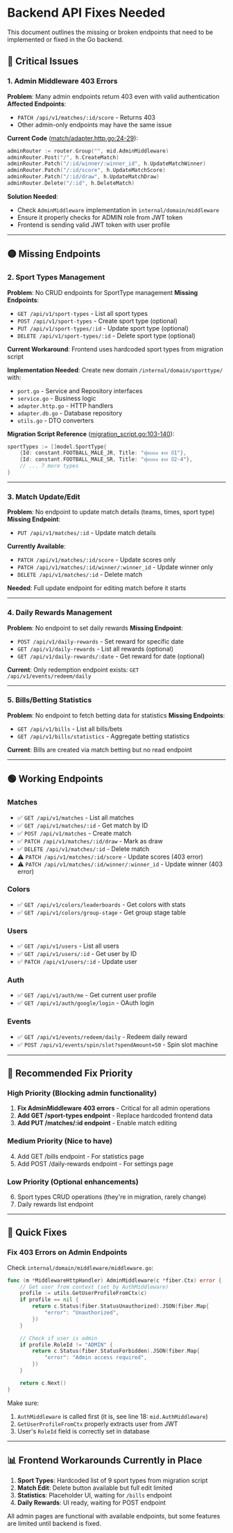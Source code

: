 # Backend API Fixes Needed

This document outlines the missing or broken endpoints that need to be implemented or fixed in the Go backend.

## 🔴 Critical Issues

### 1. Admin Middleware 403 Errors
**Problem**: Many admin endpoints return 403 even with valid authentication
**Affected Endpoints**:
- `PATCH /api/v1/matches/:id/score` - Returns 403
- Other admin-only endpoints may have the same issue

**Current Code** ([match/adapter.http.go:24-29](internal/domain/match/adapter.http.go#L24-29)):
```go
adminRouter := router.Group("", mid.AdminMiddleware)
adminRouter.Post("/", h.CreateMatch)
adminRouter.Patch("/:id/winner/:winner_id", h.UpdateMatchWinner)
adminRouter.Patch("/:id/score", h.UpdateMatchScore)
adminRouter.Patch("/:id/draw", h.UpdateMatchDraw)
adminRouter.Delete("/:id", h.DeleteMatch)
```

**Solution Needed**:
- Check `AdminMiddleware` implementation in `internal/domain/middleware`
- Ensure it properly checks for ADMIN role from JWT token
- Frontend is sending valid JWT token with user profile

---

## 🟡 Missing Endpoints

### 2. Sport Types Management
**Problem**: No CRUD endpoints for SportType management
**Missing Endpoints**:
- `GET /api/v1/sport-types` - List all sport types
- `POST /api/v1/sport-types` - Create sport type (optional)
- `PUT /api/v1/sport-types/:id` - Update sport type (optional)
- `DELETE /api/v1/sport-types/:id` - Delete sport type (optional)

**Current Workaround**: Frontend uses hardcoded sport types from migration script

**Implementation Needed**:
Create new domain `/internal/domain/sporttype/` with:
- `port.go` - Service and Repository interfaces
- `service.go` - Business logic
- `adapter.http.go` - HTTP handlers
- `adapter.db.go` - Database repository
- `utils.go` - DTO converters

**Migration Script Reference** ([migration_script.go:103-140](pkg/database/migration/migration_script.go#L103-140)):
```go
sportTypes := []model.SportType{
    {Id: constant.FOOTBALL_MALE_JR, Title: "ฟุตบอล ชาย ปี1"},
    {Id: constant.FOOTBALL_MALE_SR, Title: "ฟุตบอล ชาย ปี2-4"},
    // ... 7 more types
}
```

---

### 3. Match Update/Edit
**Problem**: No endpoint to update match details (teams, times, sport type)
**Missing Endpoint**:
- `PUT /api/v1/matches/:id` - Update match details

**Currently Available**:
- `PATCH /api/v1/matches/:id/score` - Update scores only
- `PATCH /api/v1/matches/:id/winner/:winner_id` - Update winner only
- `DELETE /api/v1/matches/:id` - Delete match

**Needed**: Full update endpoint for editing match before it starts

---

### 4. Daily Rewards Management
**Problem**: No endpoint to set daily rewards
**Missing Endpoint**:
- `POST /api/v1/daily-rewards` - Set reward for specific date
- `GET /api/v1/daily-rewards` - List all rewards (optional)
- `GET /api/v1/daily-rewards/:date` - Get reward for date (optional)

**Current**: Only redemption endpoint exists: `GET /api/v1/events/redeem/daily`

---

### 5. Bills/Betting Statistics
**Problem**: No endpoint to fetch betting data for statistics
**Missing Endpoints**:
- `GET /api/v1/bills` - List all bills/bets
- `GET /api/v1/bills/statistics` - Aggregate betting statistics

**Current**: Bills are created via match betting but no read endpoint

---

## 🟢 Working Endpoints

### Matches
- ✅ `GET /api/v1/matches` - List all matches
- ✅ `GET /api/v1/matches/:id` - Get match by ID
- ✅ `POST /api/v1/matches` - Create match
- ✅ `PATCH /api/v1/matches/:id/draw` - Mark as draw
- ✅ `DELETE /api/v1/matches/:id` - Delete match
- ⚠️ `PATCH /api/v1/matches/:id/score` - Update scores (403 error)
- ⚠️ `PATCH /api/v1/matches/:id/winner/:winner_id` - Update winner (403 error)

### Colors
- ✅ `GET /api/v1/colors/leaderboards` - Get colors with stats
- ✅ `GET /api/v1/colors/group-stage` - Get group stage table

### Users
- ✅ `GET /api/v1/users` - List all users
- ✅ `GET /api/v1/users/:id` - Get user by ID
- ✅ `PATCH /api/v1/users/:id` - Update user

### Auth
- ✅ `GET /api/v1/auth/me` - Get current user profile
- ✅ `GET /api/v1/auth/google/login` - OAuth login

### Events
- ✅ `GET /api/v1/events/redeem/daily` - Redeem daily reward
- ✅ `POST /api/v1/events/spin/slot?spendAmount=50` - Spin slot machine

---

## 📝 Recommended Fix Priority

### High Priority (Blocking admin functionality)
1. **Fix AdminMiddleware 403 errors** - Critical for all admin operations
2. **Add GET /sport-types endpoint** - Replace hardcoded frontend data
3. **Add PUT /matches/:id endpoint** - Enable match editing

### Medium Priority (Nice to have)
4. Add GET /bills endpoint - For statistics page
5. Add POST /daily-rewards endpoint - For settings page

### Low Priority (Optional enhancements)
6. Sport types CRUD operations (they're in migration, rarely change)
7. Daily rewards list endpoint

---

## 🔧 Quick Fixes

### Fix 403 Errors on Admin Endpoints

Check `internal/domain/middleware/middleware.go`:

```go
func (m *MiddlewareHttpHandler) AdminMiddleware(c *fiber.Ctx) error {
    // Get user from context (set by AuthMiddleware)
    profile := utils.GetUserProfileFromCtx(c)
    if profile == nil {
        return c.Status(fiber.StatusUnauthorized).JSON(fiber.Map{
            "error": "Unauthorized",
        })
    }

    // Check if user is admin
    if profile.RoleId != "ADMIN" {
        return c.Status(fiber.StatusForbidden).JSON(fiber.Map{
            "error": "Admin access required",
        })
    }

    return c.Next()
}
```

Make sure:
1. `AuthMiddleware` is called first (it is, see line 18: `mid.AuthMiddleware`)
2. `GetUserProfileFromCtx` properly extracts user from JWT
3. User's `RoleId` field is correctly set in database

---

## 📊 Frontend Workarounds Currently in Place

1. **Sport Types**: Hardcoded list of 9 sport types from migration script
2. **Match Edit**: Delete button available but full edit limited
3. **Statistics**: Placeholder UI, waiting for `/bills` endpoint
4. **Daily Rewards**: UI ready, waiting for POST endpoint

All admin pages are functional with available endpoints, but some features are limited until backend is fixed.

